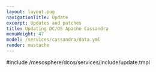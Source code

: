 ```yaml
---
layout: layout.pug
navigationTitle: Update
excerpt: Updates and patches
title: Updating DC/OS Apache Cassandra
menuWeight: 47
model: /services/cassandra/data.yml
render: mustache
---
```


#include /mesosphere/dcos/services/include/update.tmpl

